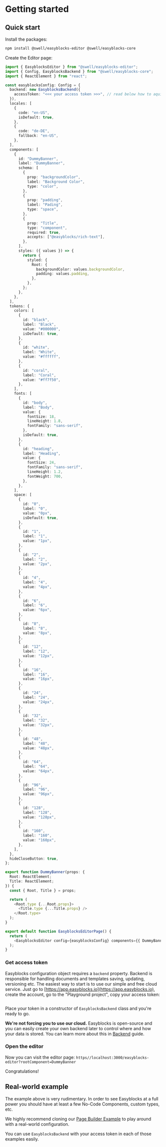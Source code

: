 # Getting started

## Quick start

Install the packages:

```bash
npm install @swell/easyblocks-editor @swell/easyblocks-core
```

Create the Editor page:

```typescript
import { EasyblocksEditor } from "@swell/easyblocks-editor";
import { Config, EasyblocksBackend } from "@swell/easyblocks-core";
import { ReactElement } from "react";

const easyblocksConfig: Config = {
  backend: new EasyblocksBackend({
    accessToken: "<<< your access token >>>", // read below how to aquire access token
  }),
  locales: [
    {
      code: "en-US",
      isDefault: true,
    },
    {
      code: "de-DE",
      fallback: "en-US",
    },
  ],
  components: [
    {
      id: "DummyBanner",
      label: "DummyBanner",
      schema: [
        {
          prop: "backgroundColor",
          label: "Background Color",
          type: "color",
        },
        {
          prop: "padding",
          label: "Pading",
          type: "space",
        },
        {
          prop: "Title",
          type: "component",
          required: true,
          accepts: ["@easyblocks/rich-text"],
        },
      ],
      styles: ({ values }) => {
        return {
          styled: {
            Root: {
              backgroundColor: values.backgroundColor,
              padding: values.padding,
            },
          },
        };
      },
    },
  ],
  tokens: {
    colors: [
      {
        id: "black",
        label: "Black",
        value: "#000000",
        isDefault: true,
      },
      {
        id: "white",
        label: "White",
        value: "#ffffff",
      },
      {
        id: "coral",
        label: "Coral",
        value: "#ff7f50",
      },
    ],
    fonts: [
      {
        id: "body",
        label: "Body",
        value: {
          fontSize: 18,
          lineHeight: 1.8,
          fontFamily: "sans-serif",
        },
        isDefault: true,
      },
      {
        id: "heading",
        label: "Heading",
        value: {
          fontSize: 24,
          fontFamily: "sans-serif",
          lineHeight: 1.2,
          fontWeight: 700,
        },
      },
    ],
    space: [
      {
        id: "0",
        label: "0",
        value: "0px",
        isDefault: true,
      },
      {
        id: "1",
        label: "1",
        value: "1px",
      },
      {
        id: "2",
        label: "2",
        value: "2px",
      },
      {
        id: "4",
        label: "4",
        value: "4px",
      },
      {
        id: "6",
        label: "6",
        value: "6px",
      },
      {
        id: "8",
        label: "8",
        value: "8px",
      },
      {
        id: "12",
        label: "12",
        value: "12px",
      },
      {
        id: "16",
        label: "16",
        value: "16px",
      },
      {
        id: "24",
        label: "24",
        value: "24px",
      },
      {
        id: "32",
        label: "32",
        value: "32px",
      },
      {
        id: "48",
        label: "48",
        value: "48px",
      },
      {
        id: "64",
        label: "64",
        value: "64px",
      },
      {
        id: "96",
        label: "96",
        value: "96px",
      },
      {
        id: "128",
        label: "128",
        value: "128px",
      },
      {
        id: "160",
        label: "160",
        value: "160px",
      },
    ],
  },
  hideCloseButton: true,
};

export function DummyBanner(props: {
  Root: ReactElement;
  Title: ReactElement;
}) {
  const { Root, Title } = props;

  return (
    <Root.type {...Root.props}>
      <Title.type {...Title.props} />
    </Root.type>
  );
}

export default function EasyblocksEditorPage() {
  return (
    <EasyblocksEditor config={easyblocksConfig} components={{ DummyBanner }} />
  );
}
```

### Get access token

Easyblocks configuration object requires a `backend` property. Backend is responsible for handling documents and templates saving, updating, versioning etc. The easiest way to start is to use our simple and free cloud service. Just go to [https://app.easyblocks.io](https://app.easyblocks.io), create the account, go to the "Playground project", copy your access token:

<figure><img src=".gitbook/assets/access_token.png" alt=""><figcaption></figcaption></figure>

Place your token in a constructor of `EasyblocksBackend` class and you're ready to go.

**We're not forcing you to use our cloud.** Easyblocks is open-source and you can easily create your own backend later to control where and how your data is stored. You can learn more about this in [Backend](essentials/backend.md) guide.

### Open the editor

Now you can visit the editor page: `https//localhost:3000/easyblocks-editor?rootComponent=DummyBanner`

Congratulations!

## Real-world example

The example above is very rudimentary. In order to see Easyblocks at a full power you should have at least a few No-Code Components, custom types, etc.&#x20;

We highly recommend cloning our [Page Builder Example](https://github.com/easyblockshq/page-builder-demo) to play around with a real-world configuration.

You can use `EasyblocksBackend` with your access token in each of those examples easily.
